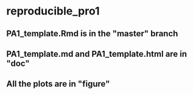 # reproducible_pro1
## PA1_template.Rmd is in the "master" branch
## PA1_template.md and PA1_template.html are in "doc"
## All the plots are in "figure"
